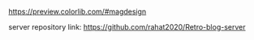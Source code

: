 https://preview.colorlib.com/#magdesign

server repository link: https://github.com/rahat2020/Retro-blog-server